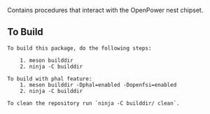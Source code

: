 Contains procedures that interact with the OpenPower nest chipset.

## To Build
```
To build this package, do the following steps:

    1. meson builddir
    2. ninja -C builddir

To build with phal feature:
    1. meson builddir -Dphal=enabled -Dopenfsi=enabled
    2. ninja -C builddir

To clean the repository run `ninja -C builddir/ clean`.
```
